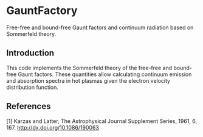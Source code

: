 # GauntFactory
Free-free and bound-free Gaunt factors and continuum radiation based on Sommerfeld theory.

## Introduction
This code implements the Sommerfeld theory of the free-free and bound-free Gaunt factors. These quantities allow calculating
continuum emission and absorption spectra in hot plasmas given the electron velocity distribution function.

## References
[1] Karzas and Latter, The Astrophysical Journal Supplement Series, 1961, 6, 167. http://dx.doi.org/10.1086/190063


